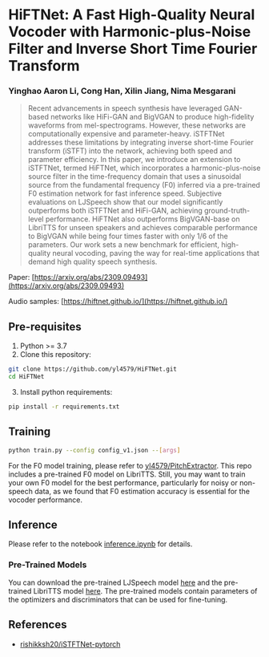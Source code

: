 # HiFTNet: A Fast High-Quality Neural Vocoder with Harmonic-plus-Noise Filter and Inverse Short Time Fourier Transform

### Yinghao Aaron Li, Cong Han, Xilin Jiang, Nima Mesgarani

> Recent advancements in speech synthesis have leveraged GAN-based networks like HiFi-GAN and BigVGAN to produce high-fidelity waveforms from mel-spectrograms. However, these networks are computationally expensive and parameter-heavy. iSTFTNet addresses these limitations by integrating inverse short-time Fourier transform (iSTFT) into the network, achieving both speed and parameter efficiency. In this paper, we introduce an extension to iSTFTNet, termed HiFTNet, which incorporates a harmonic-plus-noise source filter in the time-frequency domain that uses a sinusoidal source from the fundamental frequency (F0) inferred via a pre-trained F0 estimation network for fast inference speed. Subjective evaluations on LJSpeech show that our model significantly outperforms both iSTFTNet and HiFi-GAN, achieving ground-truth-level performance. HiFTNet also outperforms BigVGAN-base on LibriTTS for unseen speakers and achieves comparable performance to BigVGAN while being four times faster with only 1/6 of the parameters. Our work sets a new benchmark for efficient, high-quality neural vocoding, paving the way for real-time applications that demand high quality speech synthesis.

Paper: [https://arxiv.org/abs/2309.09493](https://arxiv.org/abs/2309.09493)

Audio samples: [https://hiftnet.github.io/](https://hiftnet.github.io/)

## Pre-requisites
1. Python >= 3.7
2. Clone this repository:
```bash
git clone https://github.com/yl4579/HiFTNet.git
cd HiFTNet
```
3. Install python requirements: 
```bash
pip install -r requirements.txt
```

## Training
```bash
python train.py --config config_v1.json --[args]
```
For the F0 model training, please refer to [yl4579/PitchExtractor](https://github.com/yl4579/PitchExtractor). This repo includes a pre-trained F0 model on LibriTTS. Still, you may want to train your own F0 model for the best performance, particularly for noisy or non-speech data, as we found that F0 estimation accuracy is essential for the vocoder performance. 

## Inference
Please refer to the notebook [inference.ipynb](https://github.com/yl4579/HiFTNet/blob/main/inference.ipynb) for details.
### Pre-Trained Models
You can download the pre-trained LJSpeech model [here](https://drive.google.com/drive/folders/1gW9Qba0jEdH_2E0UrHyqsaNEbRkDS4nQ?usp=sharing) and the pre-trained LibriTTS model [here](https://drive.google.com/drive/folders/1vOJKNpzYzbv8J_hh3ox5RvlhHjmf8PcX?usp=sharing). The pre-trained models contain parameters of the optimizers and discriminators that can be used for fine-tuning.  

## References
- [rishikksh20/iSTFTNet-pytorch](https://github.com/rishikksh20/iSTFTNet-pytorch)
